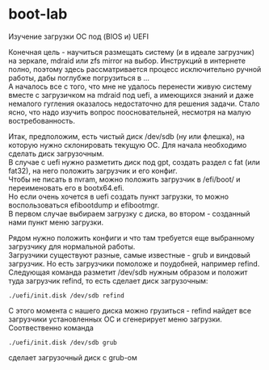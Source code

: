 # boot-lab
Изучение загрузки ОС под (BIOS и) UEFI

Конечная цель - научиться размещать систему (и в идеале загрузчик) на зеркале, mdraid или zfs mirror на выбор.
Инструкций в интернете полно, поэтому здесь рассматривается процесс исключительно ручной работы, дабы поглубже погрузиться в ...   
А началось все с того, что мне не удалось перенести живую систему вместе с загрузичком на mdraid под uefi, а имеющихся знаний и даже немалого гугления оказалось недостаточно для решения задачи. Стало ясно, что надо изучить вопрос поосновательней, несмотря на малую востребованность.  

Итак, предположим, есть чистый диск /dev/sdb (ну или флешка), на которую нужно склонировать текущую ОС.
Для начала необходимо сделать диск загрузочным.  
В случае с uefi нужно разметить диск под gpt, создать раздел с fat (или fat32), на него положить загрузчик и его конфиг.  
Чтобы не писать в nvram, можно положить загрузчик в /efi/boot/ и переименовать его в bootx64.efi.  
Но если очень хочется в uefi создать пункт загрузки, то можно воспользоваться efibootdump и efibootmgr.  
В первом случае выбираем загрузку с диска, во втором - созданный нами пункт меню загрузки.  

Рядом нужно положить конфиги и что там требуется еще выбранному загрузчику для нормальной работы.  
Загрузчики существуют разные, самые известные - grub и виндовый загрузчик. Но есть загрузчики помоложе и поудобней, например refind.  
Следующая команда разметит /dev/sdb нужным образом и положит туда загрузчик refind, то есть сделает диск загрузочным:  
```
./uefi/init.disk /dev/sdb refind
```  
С этого момента с нашего диска можно грузиться - refind найдет все загрузчики установленных ОС и сгенерирует меню загрузки.  
Соотвественно команда
```
./uefi/init.disk /dev/sdb grub
```  
сделает загрузочный диск с grub-ом
